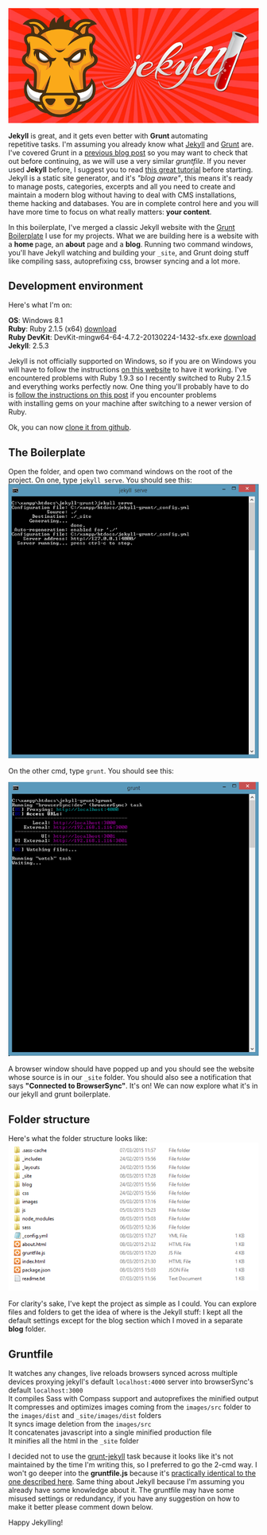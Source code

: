 
<img title="jekyll and grunt boilerplate" src="/images/blog/gruntjekyll.png" alt="jekyll and grunt boilerplate"/>

<strong>Jekyll</strong> is great, and it gets even better with <strong>Grunt </strong> automating repetitive tasks. I'm assuming you already know what <a href="http://jekyllrb.com/" target="_blank">Jekyll</a> 
and <a href="http://gruntjs.com/" target="_blank">Grunt</a> are. I've covered Grunt in a
<a title="Grunt Boilerplate for Front End Developers and Webdesigners" href="http://valeriopierbattista.com/blog/grunt-boilerplate-for-front-end-developers-and-webdesigners/">previous blog post</a>
so you may want to check that out before continuing, as we will use a very similar <em>gruntfile</em>. If you never used <strong>Jekyll</strong> before,
I suggest you to read <a href="https://www.andrewmunsell.com/tutorials/jekyll-by-example" target="_blank">this great tutorial</a> before starting. Jekyll is a static site generator,
 and it's <em>"blog aware"</em>, this means it's ready to manage posts, categories, excerpts and all you need to create and maintain a modern blog without having to deal with CMS installations, theme hacking and databases.
 You are in complete control here and you will have more time to focus on what really matters: <strong>your content</strong>.

<!--more-->

In this boilerplate, I've merged a classic Jekyll website with the <a title="Grunt Boilerplate for Front End Developers and Webdesigners" href="http://valeriopierbattista.com/blog/grunt-boilerplate-for-front-end-developers-and-webdesigners/">Grunt Boilerplate</a> I use for my projects. What we are building here is a website with a <strong>home </strong>page, an <strong>about</strong> page and a <strong>blog</strong>. Running two command windows, you'll have Jekyll watching and building your <code class="language-shell">_site</code>, and Grunt doing stuff like compiling sass, autoprefixing css, browser syncing and a lot more.
<h2>Development environment</h2>
Here's what I'm on:

<strong>OS</strong>: <i class=" fa fa-windows" style="color: #00bbf1;"></i> Windows 8.1<br>
<strong>Ruby</strong>: Ruby 2.1.5 (x64) <a href="http://dl.bintray.com/oneclick/rubyinstaller/rubyinstaller-2.1.5-x64.exe?direct" target="_blank">download</a><br>
<strong>Ruby DevKit</strong>: DevKit-mingw64-64-4.7.2-20130224-1432-sfx.exe <a href="http://dl.bintray.com/oneclick/rubyinstaller/DevKit-mingw64-64-4.7.2-20130224-1432-sfx.exe?direct" target="_blank">download</a><br>
<strong>Jekyll</strong>: 2.5.3

Jekyll is not officially supported on Windows, so if you are on Windows you will have to follow the instructions <a href="http://jekyll-windows.juthilo.com/" target="_blank">on this website</a> to have it working. I've encountered problems with Ruby 1.9.3 so I recently switched to Ruby 2.1.5 and everything works perfectly now. One thing you'll probably have to do is <a href="https://gist.github.com/luislavena/f064211759ee0f806c88" target="_blank">follow the instructions on this post</a> if you encounter problems with installing gems on your machine after switching to a newer version of Ruby.

Ok, you can now <a href="https://github.com/vlrprbttst/jekyll-grunt-boilerplate" target="_blank">clone it from <i class="fa fa-github-alt"></i> github</a>.

<h2>The Boilerplate</h2>
Open the folder, and open two command windows on the root of the project. On one, type <code class="language-shell">jekyll serve</code>. You should see this:

<img src="/images/blog/terminaljekyll.png" alt="terminal"/>

On the other cmd, type <code class="language-shell">grunt</code>. You should see this:

<img src="/images/blog/terminal2jekyll.png" alt="terminal2"/>

A browser window should have popped up and you should see the website whose source is in our <code class="language-shell">_site</code> folder. You should also see a notification that says <strong>"Connected to BrowserSync"</strong>.
It's on! We can now explore what it's in our jekyll and grunt boilerplate.

<h2>Folder structure</h2>
Here's what the folder structure looks like:

<img src="/images/blog/folderstructure.png" alt="folderstructure" />

For clarity's sake, I've kept the project as simple as I could. You can explore files and folders to get the idea of where is the Jekyll stuff: I kept all the default settings except for the blog section which I moved in a separate
 <strong>blog</strong> folder.
<h2>Gruntfile</h2>
<i class="fa fa-check" style="color: #20ce6d;"></i> It watches any changes, live reloads browsers synced across multiple devices proxying jekyll's default <code class="language-shell">localhost:4000</code> server into browserSync's default <code class="language-shell">localhost:3000</code><br>
<i class="fa fa-check" style="color: #20ce6d;"></i> It compiles Sass with Compass support and autoprefixes the minified output<br>
<i class="fa fa-check" style="color: #20ce6d;"></i> It compresses and optimizes images coming from the <code class="language-shell">images/src</code> folder to the <code class="language-shell">images/dist</code> and <code class="language-shell">_site/images/dist</code> folders<br>
<i class="fa fa-check" style="color: #20ce6d;"></i> It syncs image deletion from the <code class="language-shell">images/src</code><br>
<i class="fa fa-check" style="color: #20ce6d;"></i> It concatenates javascript into a single minified production file<br>
<i class="fa fa-check" style="color: #20ce6d;"></i> It minifies all the html in the <code class="language-shell">_site</code> folder<br>

I decided not to use the <a href="https://github.com/dannygarcia/grunt-jekyll" target="_blank">grunt-jekyll</a> task because it looks like it's not maintained by the time I'm writing this, so I preferred to go the 2-cmd way.
 I won't go deeper into the <strong>gruntfile.js</strong> because it's
 <a title="Grunt Boilerplate for Front End Developers and Webdesigners" href="http://valeriopierbattista.com/blog/grunt-boilerplate-for-front-end-developers-and-webdesigners/">practically identical to the one described here</a>.
 Same thing about Jekyll because I'm assuming you already have some knowledge about it.
 The gruntfile may have some misused settings or redundancy, if you have any suggestion on how to make it better please comment down below.

Happy Jekylling!
